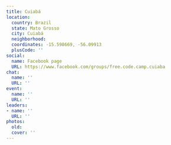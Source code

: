 ```yaml
---
title: Cuiabá
location:
  country: Brazil
  state: Mato Grosso
  city: Cuiabá
  neighborhood: 
  coordinates: -15.598669, -56.09913
  plusCode: ''
social:
  name: Facebook page
  URL: https://www.facebook.com/groups/free.code.camp.cuiaba
chat:
  name: ''
  URL: ''
event:
  name: ''
  URL: ''
leaders:
- name: ''
  URL: ''
photos:
  old: 
  cover: ''
---
```

